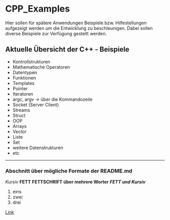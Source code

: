 # CPP_Examples

Hier sollen für spätere Anwendungen Beispiele bzw. Hilfestellungen aufgezeigt werden um die Entwicklung zu beschleunigen.
Dabei sollen diverse Beispiele zur Verfügung gestellt werden.

## Aktuelle Übersicht der C++ - Beispiele
- Kontrollstrukturen
- Mathematische Operatoren
- Datentypen
- Funktionen
- Templates
- Pointer
- Iteratoren
- argc, argv -> über die Kommandozeile
- Socket (Server Client)
- Streams
- Struct
- OOP
- Arrays
- Vector
- Liste
- Set
- weitere Datenstrukturen
- etc


-----------------------------------------------
### Abschnitt über mögliche Formate der README.md

*Kursiv*  **FETT**  __FETTSCHRIFT  über mehrere Worter__  ***FETT  und  Kursiv***

1. eins
2. zwei
3. drei

[Link](https://google.com)
